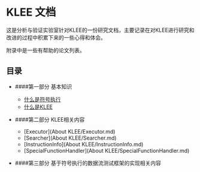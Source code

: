 KLEE 文档
=======

这是分析与验证实验室针对KLEE的一份研究文档，主要记录在对KLEE进行研究和改进的过程中积累下来的一些心得和体会。

附录中是一些有帮助的论文列表。

## 目录

* ####第一部分 基本知识
    * [什么是符号执行](part1/what-is-symbolic-execution.md)
    * [什么是KLEE](part1/what-is-klee.md)

* ####第二部分 KLEE相关内容
    * [Executor](About KLEE/Executor.md)
    * [Searcher](About KLEE/Searcher.md)
    * [InstructionInfo](About KLEE/InstructionInfo.md)
    * [SpecialFunctionHandler](About KLEE/SpecialFunctionHandler.md)
    
* ####第三部分 基于符号执行的数据流测试框架的实现相关内容